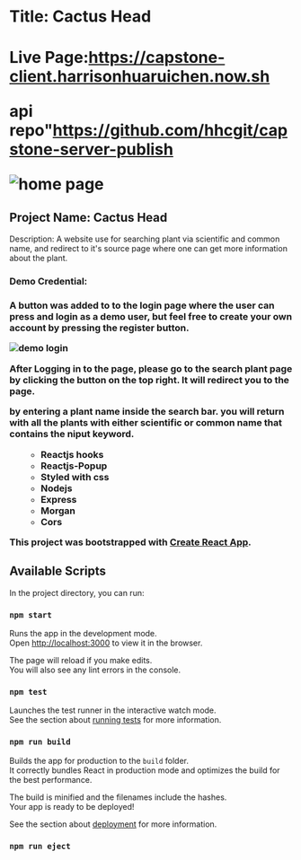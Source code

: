 <h1>Title: Cactus Head<h1>

Live Page:https://capstone-client.harrisonhuaruichen.now.sh

api repo"https://github.com/hhcgit/capstone-server-publish

![home page](https://i.ibb.co/rp55h3Q/Screen-Shot-2019-07-29-at-9-40-14-AM.png)

<h2>Project Name: Cactus Head</h2>

<p>Description: A website use for searching plant via scientific and common name, and redirect to it's source page where one can get more information about the plant.</p>


<h3>Demo Credential:<h3>
<p>A button was added to to the login page where the user can press and login as a demo user, but feel free to create your own account by pressing the register button.</p>


![demo login](https://i.ibb.co/Gxj2GV9/Screen-Shot-2019-07-29-at-9-36-39-AM.png)


After Logging in to the page, please go to the search plant page by clicking the button on the top right. It will redirect you to the page.

by entering a plant name inside the search bar. you will return with all the plants with either scientific or common name that contains the niput keyword.

<ul>
  <ul> 
    <li>Reactjs hooks</li>
    <li>Reactjs-Popup</li>
    <li>Styled with css</li>
    <li>Nodejs</li>
    <li>Express</li>
    <li>Morgan</li>
    <li>Cors</li>
  </ul>
</ul>

This project was bootstrapped with [Create React App](https://github.com/facebook/create-react-app).

## Available Scripts

In the project directory, you can run:

### `npm start`

Runs the app in the development mode.<br>
Open [http://localhost:3000](http://localhost:3000) to view it in the browser.

The page will reload if you make edits.<br>
You will also see any lint errors in the console.

### `npm test`

Launches the test runner in the interactive watch mode.<br>
See the section about [running tests](https://facebook.github.io/create-react-app/docs/running-tests) for more information.

### `npm run build`

Builds the app for production to the `build` folder.<br>
It correctly bundles React in production mode and optimizes the build for the best performance.

The build is minified and the filenames include the hashes.<br>
Your app is ready to be deployed!

See the section about [deployment](https://facebook.github.io/create-react-app/docs/deployment) for more information.

### `npm run eject`


